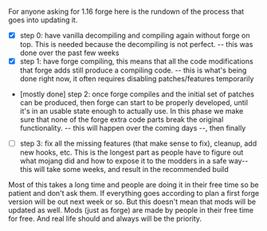 For anyone asking for 1.16 forge here is the rundown of the process that goes into updating it.

- [x] step 0: have vanilla decompiling and compiling again without forge on top. This is needed because the decompiling is not perfect. -- this was done over the past few weeks
- [x] step 1: have forge compiling, this means that all the code modifications that forge adds still produce a compiling code. -- this is what's being done right now, it often requires disabling patches/features temporarily
- [mostly done] step 2: once forge compiles and the initial set of patches can be produced, then forge can start to be properly developed, until it's in an usable state enough to actually use. In this phase we make sure that none of the forge extra code parts break the original functionality. -- this will happen over the coming days --, then finally
- [ ] step 3: fix all the missing features (that make sense to fix), cleanup, add new hooks, etc. This is the longest part as people have to figure out what mojang did and how to expose it to the modders in a safe way-- this will take some weeks, and result in the recommended build

Most of this takes a long time and people are doing it in their free time so be patient and don't ask them.
If everything goes according to plan a first forge version will be out next week or so. But this doesn't mean that mods will be updated as well. Mods (just as forge) are made by people in their free time for free. And real life should and always will be the priority.